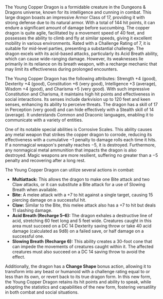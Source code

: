 The Young Copper Dragon is a formidable creature in the Dungeons & Dragons universe, known for its intelligence and cunning in combat. This large dragon boasts an impressive Armor Class of 17, providing it with strong defense due to its natural armor. With a total of 144 hit points, it can endure a significant amount of damage before succumbing. The copper dragon is quite agile, facilitated by a movement speed of 40 feet, and possesses the ability to climb and fly at similar speeds, giving it excellent mobility in various environments. Rated with a Challenge Rating of 7, it is suitable for mid-level parties, presenting a substantial challenge. The dragon excels with its acid-based attacks, particularly its Acid Breath ability, which can cause wide-ranging damage. However, its weaknesses lie primarily in its reliance on its breath weapon, with a recharge mechanic that may limit its effectiveness during prolonged encounters.

The Young Copper Dragon has the following attributes: Strength +4 (good), Dexterity +4 (good), Constitution +6 (very good), Intelligence +3 (average), Wisdom +4 (good), and Charisma +5 (very good). With such impressive Constitution and Charisma, it maintains high hit points and effectiveness in social interactions. Its senses include darkvision up to 120 feet and keen senses, enhancing its ability to perceive threats. The dragon has a skill of 17 in Perception (very good) and can hide effectively with a Stealth skill of 14 (average). It understands Common and Draconic languages, enabling it to communicate with a variety of entities.

One of its notable special abilities is Corrosive Scales. This ability causes any metal weapon that strikes the copper dragon to corrode, reducing its effectiveness with a cumulative −1 penalty to damage rolls each time it hits. If a nonmagical weapon's penalty reaches −5, it is destroyed. Furthermore, any nonmagical metal ammunition that impacts the dragon is also destroyed. Magic weapons are more resilient, suffering no greater than a −5 penalty and recovering after a long rest.

The Young Copper Dragon can utilize several actions in combat:
- **Multiattack:** This allows the dragon to make one Bite attack and two Claw attacks, or it can substitute a Bite attack for a use of Slowing Breath when available.
- **Bite:** A melee attack with a +7 to hit against a single target, causing 15 piercing damage on a successful hit.
- **Claw:** Similar to the Bite, this melee attack also has a +7 to hit but deals 11 slashing damage.
- **Acid Breath (Recharge 5–6):** The dragon exhales a destructive line of acid, stretching 60 feet long and 5 feet wide. Creatures caught in this area must succeed on a DC 14 Dexterity saving throw or take 40 acid damage (calculated as 9d8) on a failed save, or half damage on a successful one.
- **Slowing Breath (Recharge 6):** This ability creates a 30-foot cone that can impede the movements of creatures caught within it. The affected creatures must also succeed on a DC 14 saving throw to avoid the effect.

Additionally, the dragon has a **Change Shape** bonus action, allowing it to transform into any beast or humanoid with a challenge rating equal to or less than its own, or revert back to its true dragon form. In this new form, the Young Copper Dragon retains its hit points and ability to speak, while adopting the statistics and capabilities of the new form, fostering versatility in both combat and social situations.